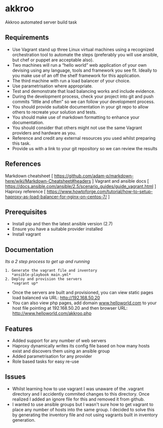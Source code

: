 # akkroo
Akkroo automated server build task

## Requirements

*	Use Vagrant stand up three Linux virtual machines using a recognized orchestration tool to automate the steps (preferably you will use ansible, but chef or puppet are acceptable also).
*	Two machines will run a “hello world” web application of your own devising using any language, tools and framework you see fit. Ideally to you make use of an off the shelf framework for this application.
*	The third machine with run a load balancer of your choice.
*	Use parametrisation where appropriate.
*	Test and demonstrate that load balancing works and include evidence.
*	During the development process, check your project into git and push commits “little and often” so we can follow your development process.
*	You should provide suitable documentation in your git repo to allow others to recreate your solution and tests.
*	You should make use of markdown formatting to enhance your documentation.
*	You should consider that others might not use the same Vagrant providers and hardware as you.
*	Reference and credit any external resources you used whilst preparing this task.
*	Provide us with a link to your git repository so we can review the results

## References ##

Markdown cheatsheet
[ https://github.com/adam-p/markdown-here/wiki/Markdown-Cheatsheet#headers ]
Vagrant and ansible docs
[ https://docs.ansible.com/ansible/2.5/scenario_guides/guide_vagrant.html ]
Haproxy reference
[ https://www.howtoforge.com/tutorial/how-to-setup-haproxy-as-load-balancer-for-nginx-on-centos-7/ ]

## Prerequisites

* Install pip and then the latest ansible version (2.7)
* Ensure you have a suitable provider installed
* Install vagrant

## Documentation ##

*Its a 2 step process to get up and running*

```
1. Generate the vagrant file and inventory
   *ansible-playbook main.yml*
2. Deploy and provision the servers 
   *vagrant up*

```

* Once the servers are built and provisioned, you can view static pages load balanced via URL: http://192.168.50.20
* You can also view php pages, add domain www.helloworld.com to your host file pointing at 192.168.50.20 and then browser URL: http://www.helloworld.com/akkroo.php


## Features ##

* Added support for any number of web servers
* Haproxy dynamically writes its config file based on how many hosts exist and discovers them using an ansible group
* Added parametrisation for any provider
* Role based tasks for easy re-use

## Issues ##

* Whilst learning how to use vagrant I was unaware of the .vagrant directory and I accidently commited changes to this directory. Once realized I added an ignore file for this and removed it from github.
* I wanted to use ansible groups but I wasn't sure how to get vagrant to place any number of hosts into the same group. I decided to solve this by generating the inventory file and not using vagrants built in inventory generation.
